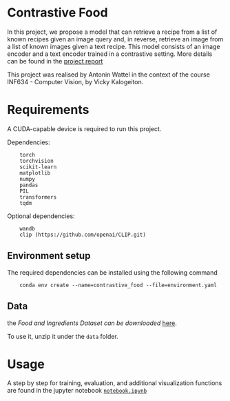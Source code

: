 
# Contrastive Food

In this project, we propose a model that can retrieve a recipe from a list of known recipes given an image query and, in reverse, retrieve an image from a list of known images given a text recipe. This model consists of an image encoder and a text encoder trained in a contrastive setting. More details can be found in the [project report](report.pdf)

This project was realised by Antonin Wattel in the context of the course INF634 - Computer Vision, by Vicky Kalogeiton.

# Requirements

A CUDA-capable device is required to run this project.

Dependencies:
```
    torch
    torchvision
    scikit-learn
    matplotlib
    numpy
    pandas
    PIL 
    transformers
    tqdm
```

Optional dependencies:

```
    wandb 
    clip (https://github.com/openai/CLIP.git)
```


## Environment setup

The required dependencies can be installed using the following command

```
    conda env create --name=contrastive_food --file=environment.yaml
```

## Data

the *Food and Ingredients Dataset can be downloaded* [here](https://www.kaggle.com/datasets/pes12017000148/food-ingredients-and-recipe-dataset-with-images/download?datasetVersionNumber=1).

To use it, unzip it under the `data` folder.

# Usage

A step by step for training, evaluation, and additional visualization functions are found in the jupyter notebook [`notebook.ipynb`](notebook.ipynb)



